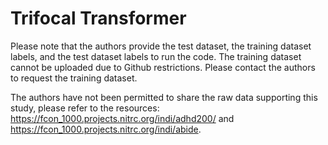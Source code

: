 # Trifocal Transformer

Please note that the authors provide the test dataset, the training dataset labels, and the test dataset labels to run the code. The training dataset cannot be uploaded due to Github restrictions. Please contact the authors to request the training dataset.

The authors have not been permitted to share the raw data supporting this study, please refer to the resources: https://fcon_1000.projects.nitrc.org/indi/adhd200/ and https://fcon_1000.projects.nitrc.org/indi/abide.




